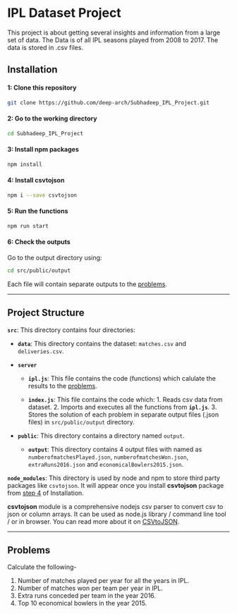 # IPL Dataset Project


This project is about getting several insights and information from a large set of data. The Data is of all IPL seasons played from 2008 to 2017. The data is stored in .csv files.

## Installation


#### 1: Clone this repository

```sh
git clone https://github.com/deep-arch/Subhadeep_IPL_Project.git
```

#### 2: Go to the working directory

```sh
cd Subhadeep_IPL_Project
```

#### 3: Install npm packages

```sh
npm install
```

#### 4: Install csvtojson

```sh
npm i --save csvtojson
```

#### 5: Run the functions

```sh
npm run start
```


#### 6: Check the outputs

Go to the output directory using:

```sh
cd src/public/output
```

Each file will contain separate outputs to the [problems](#problems).


---

## Project Structure


**`src`**: This directory contains four directories:

- **`data`**: This directory contains the dataset: `matches.csv` and `deliveries.csv`.

- **`server`**
    - **`ipl.js`**: This file contains the code (functions) which calulate the results to the [problems](#problems).

    - **`index.js`**: This file contains the code which: 1. Reads csv data from dataset. 2. Imports and executes all the functions from **`ipl.js`**. 3. Stores the solution of each problem in separate output files (.json files) in `src/public/output` directory.

- **`public`**: This directory contains a directory named `output`.

    - **`output`**: This directory contains 4 output files with named as `numberofmatchesPlayed.json`, `numberofmatchesWon.json`, `extraRuns2016.json` and `economicalBowlers2015.json`.


**`node_modules`**: This directory is used by node and npm to store third party packages like `csvtojson`. It will appear once you install **csvtojson** package from [step 4](#4-install-csvtojson) of Installation.


**csvtojson** module is a comprehensive nodejs csv parser to convert csv to json or column arrays. 
It can be used as node.js library / command line tool / or in browser. 
You can read more about it on [CSVtoJSON](https://www.npmjs.com/package/csvtojson).


---

## Problems


Calculate the following-

1. Number of matches played per year for all the years in IPL.
2. Number of matches won per team per year in IPL.
3. Extra runs conceded per team in the year 2016.
4. Top 10 economical bowlers in the year 2015.

